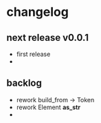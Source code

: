 
# changelog

## next release v0.0.1 

- first release
- 


## backlog

- rework build_from -> Token
- rework Element __as_str__
- 
